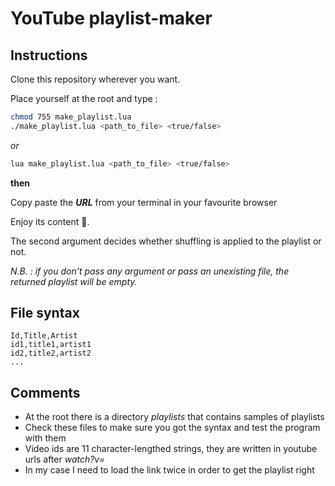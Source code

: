 # YouTube playlist-maker


## Instructions

Clone this repository wherever you want.

Place yourself at the root and type :

```bash
chmod 755 make_playlist.lua
./make_playlist.lua <path_to_file> <true/false>
```

*or*

```bash
lua make_playlist.lua <path_to_file> <true/false>
```

__then__

Copy paste the **_URL_** from your terminal in your favourite browser

Enjoy its content :tada:.

The second argument decides whether shuffling is applied to the playlist or not.

*N.B. : if you don't pass any argument or pass an unexisting file, the returned playlist will be empty.*


## File syntax

```
Id,Title,Artist
id1,title1,artist1
id2,title2,artist2
...
```


## Comments

* At the root there is a directory *playlists* that contains samples of playlists
* Check these files to make sure you got the syntax and test the program with them
* Video ids are 11 character-lengthed strings, they are written in youtube urls after *watch?v=*
* In my case I need to load the link twice in order to get the playlist right
